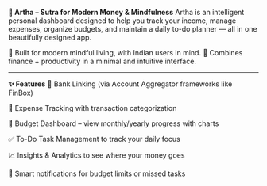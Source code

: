 **🧠 Artha – Sutra for Modern Money & Mindfulness**
Artha is an intelligent personal dashboard designed to help you track your income, manage expenses, organize budgets, and maintain a daily to-do planner — all in one beautifully designed app.

🔗 Built for modern mindful living, with Indian users in mind.
🌿 Combines finance + productivity in a minimal and intuitive interface.

----------------------------------------------------------------------------------------------------------------------------------------------------------------------------------------------------------------------

**✨ Features**
🔗 Bank Linking (via Account Aggregator frameworks like FinBox)

💸 Expense Tracking with transaction categorization

🧮 Budget Dashboard – view monthly/yearly progress with charts

✅ To-Do Task Management to track your daily focus

📈 Insights & Analytics to see where your money goes

🔔 Smart notifications for budget limits or missed tasks

